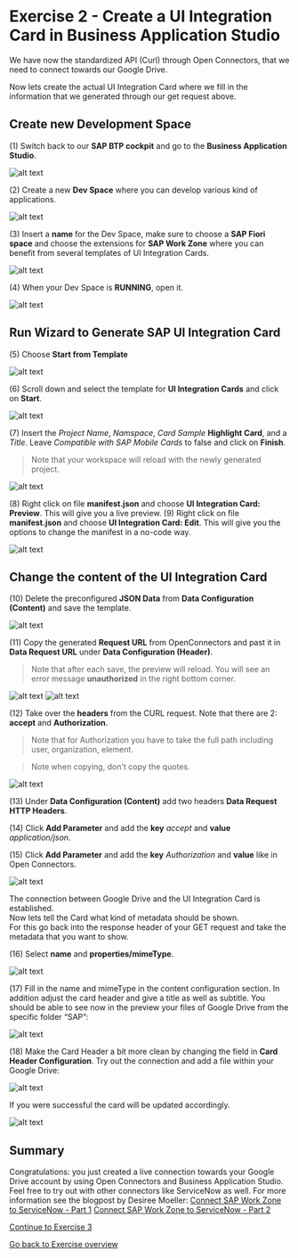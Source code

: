 # Exercise 2 - Create a UI Integration Card in Business Application Studio

We have now the standardized API (Curl) through Open Connectors, that we need to connect towards our Google Drive.

Now lets create the actual UI Integration Card where we fill in the information that we generated through our get request above.


## Create new Development Space

(1) Switch back to our **SAP BTP cockpit** and go to the **Business Application Studio**.

![alt text](./OpenBAS.png "OpenBAS")

(2) Create a new **Dev Space** where you can develop various kind of applications.

![alt text](./CreateDevSpace.png "CreateDevSpace")

(3) Insert a **name** for the Dev Space, make sure to choose a **SAP Fiori space** and choose the extensions for **SAP Work Zone** where you can benefit from several templates of UI Integration Cards.

![alt text](./CreateDevSpace2.png "CreateDevSpace2")

(4) When your Dev Space is **RUNNING**, open it.

![alt text](./OpenBAS2.png "OpenBAS2")

## Run Wizard to Generate SAP UI Integration Card

(5) Choose **Start from Template**

![alt text](./StartTemplate.png "StartTemplate")

(6) Scroll down and select the template for **UI Integration Cards** and click on **Start**.

![alt text](./UIIntegrationCard.png "UIIntegrationCard")

(7) Insert the _Project Name_, _Namspace_, _Card Sample_ **Highlight Card**, and a _Title_. Leave _Compatible with SAP Mobile Cards_ to false and click on **Finish**.

> Note that your workspace will reload with the newly generated project.

![alt text](./ProjectDetails.png "ProjectDetails")

(8) Right click on file **manifest.json** and choose **UI Integration Card: Preview**. This will give you a live preview.
(9) Right click on file **manifest.json** and choose **UI Integration Card: Edit**. This will give you the options to change the manifest in a no-code way.

![alt text](./CardEdit.png "CardEdit")

## Change the content of the UI Integration Card

(10) Delete the preconfigured **JSON Data** from **Data Configuration (Content)** and save the template.

![alt text](./RemoveJSON.png "RemoveJSON")

(11) Copy the generated **Request URL** from OpenConnectors and past it in **Data Request URL** under **Data Configuration (Header)**.

> Note that after each save, the preview will reload. You will see an error message **unauthorized** in the right bottom corner.

![alt text](./RequestURL.png "RequestURL")
![alt text](./NewDataURL.png "NewDataURL  ")


(12) Take over the **headers** from the CURL request. Note that there are 2: **accept** and **Authorization**.

> Note that for Authorization you have to take the full path including user, organization, element.

> Note when copying, don't copy the quotes.

![alt text](./CurlHeaders.png "CurlHeaders")

(13) Under **Data Configuration (Content)** add two headers **Data Request HTTP Headers**.

(14) Click **Add Parameter** and add the **key** _accept_ and **value** _application/json_.

(15) Click **Add Parameter** and add the **key** _Authorization_ and **value** like in Open Connectors.

![alt text](./AddHeaders2.png "AddHeaders2")

The connection between Google Drive and the UI Integration Card is established.    
Now lets tell the Card what kind of metadata should be shown.    
For this go back into the response header of your GET request and take the metadata that you want to show.

(16) Select **name** and **properties/mimeType**.

![alt text](./SelectMetaData.png "SelectMetaData")

(17) Fill in the name and mimeType in the content configuration section. In addition adjust the card header and give a title as well as subtitle. You should be able to see now in the preview your files of Google Drive from the specific folder “SAP”:

![alt text](./ProvidePath2.png "ProvidePath2")

(18) Make the Card Header a bit more clean by changing the field in **Card Header Configuration**.
    Try out the connection and add a file within your Google Drive:

![alt text](./NicenUp.png "NicenUp")

If you were successful the card will be updated accordingly.

![alt text](./Preview.png "Preview")



## Summary

Congratulations: you just created a live connection towards your Google Drive account by using Open Connectors and Business Application Studio.   
Feel free to try out with other connectors like ServiceNow as well. For more information see the blogpost by Desiree Moeller:
[Connect SAP Work Zone to ServiceNow - Part 1](https://blogs.sap.com/2020/12/21/how-to-integrate-3rd-party-services-as-servicenow-to-sap-work-zone-for-hr-using-open-connectors-and-business-application-studio-part-1-2/)
[Connect SAP Work Zone to ServiceNow - Part 2](https://blogs.sap.com/2020/12/22/how-to-integrate-3rd-party-services-as-servicenow-to-sap-work-zone-for-hr-using-open-connectors-and-business-application-studio-part-2-2/)



[Continue to Exercise 3](/Exercises/Exercise3/readme.md)    

[Go back to Exercise overview](/readme.md)
